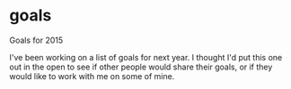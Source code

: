 goals
=====

Goals for 2015

I've been working on a list of goals for next year. I thought I'd put this one out in the open to see if other people would share their goals, or if they would like to work with me on some of mine.
